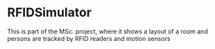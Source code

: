 # RFIDSimulator

This is part of the MSc. project, where it shows a layout of a room and persons are tracked by RFID readers and motion sensors
